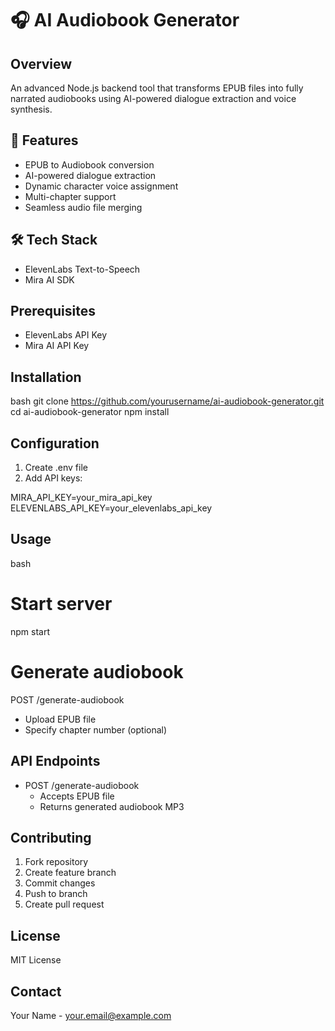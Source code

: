 # 🎧 AI Audiobook Generator

## Overview
An advanced Node.js backend tool that transforms EPUB files into fully narrated audiobooks using AI-powered dialogue extraction and voice synthesis.

## 🚀 Features
- EPUB to Audiobook conversion
- AI-powered dialogue extraction
- Dynamic character voice assignment
- Multi-chapter support
- Seamless audio file merging

## 🛠 Tech Stack

- ElevenLabs Text-to-Speech
- Mira AI SDK


## Prerequisites

- ElevenLabs API Key
- Mira AI API Key

## Installation
bash
git clone https://github.com/yourusername/ai-audiobook-generator.git
cd ai-audiobook-generator
npm install


## Configuration
1. Create .env file
2. Add API keys:

MIRA_API_KEY=your_mira_api_key
ELEVENLABS_API_KEY=your_elevenlabs_api_key


## Usage
bash
# Start server
npm start

# Generate audiobook
POST /generate-audiobook
- Upload EPUB file
- Specify chapter number (optional)


## API Endpoints
- POST /generate-audiobook
  - Accepts EPUB file
  - Returns generated audiobook MP3

## Contributing
1. Fork repository
2. Create feature branch
3. Commit changes
4. Push to branch
5. Create pull request

## License
MIT License

## Contact
Your Name - your.email@example.com
